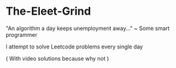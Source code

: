 # The-Eleet-Grind
"An algorithm a day keeps unemployment away..." ~ Some smart programmer

I attempt to solve Leetcode problems every single day

( With video solutions because why not )
